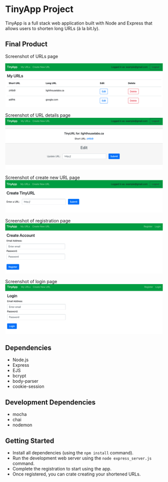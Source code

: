 # TinyApp Project

TinyApp is a full stack web application built with Node and Express that allows users to shorten long URLs (à la bit.ly).

## Final Product

Screenshot of URLs page

!["Screenshot of URLs page"](https://github.com/rosemaryku/tinyapp/blob/main/docs/urls-page.png?raw=true)

Screenshot of URL details page
!["Screenshot of URL details page"](https://github.com/rosemaryku/tinyapp/blob/main/docs/details-page.png?raw=true)

Screenshot of create new URL page
!["Screenshot of create new URL page"](https://github.com/rosemaryku/tinyapp/blob/main/docs/create-page.png?raw=true)

Screenshot of registration page
!["Screenshot of registration page"](https://github.com/rosemaryku/tinyapp/blob/main/docs/register-page.png?raw=true)

Screenshot of login page
!["Screenshot of login page"](https://github.com/rosemaryku/tinyapp/blob/main/docs/login-page.png?raw=true)

## Dependencies

- Node.js
- Express
- EJS
- bcrypt
- body-parser
- cookie-session

## Development Dependencies

- mocha
- chai
- nodemon

## Getting Started

- Install all dependencies (using the `npm install` command).
- Run the development web server using the `node express_server.js` command.
- Complete the registration to start using the app.
- Once registered, you can crate creating your shortened URLs.
